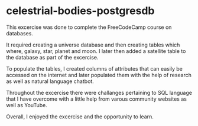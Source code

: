 # celestrial-bodies-postgresdb

This excercise was done to complete the FreeCodeCamp course on databases.

It required creating a universe database and then creating tables which where, galaxy, star, planet and moon. I later then added a satellite table to the database as part of the excercise.

To populate the tables, I created columns of attributes that can easily be accessed on the internet and later populated them with the help of research as well as natural language chatbot.

Throughout the excercise there were challanges pertaining to SQL language that I have overcome with a little help from varous community websites as well as YouTube. 

Overall, I enjoyed the excercise and the opportunity to learn. 
